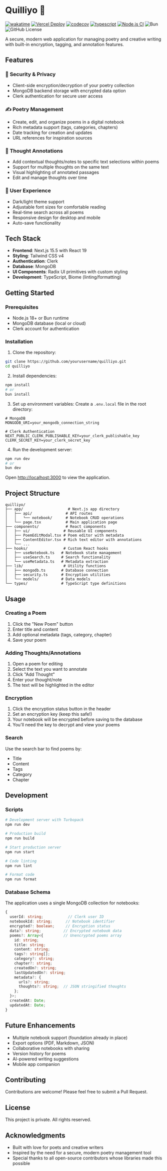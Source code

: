 # Quilliyo 📝

[![wakatime](https://wakatime.com/badge/user/a0b906ce-b8e7-4463-8bce-383238df6d4b/project/8d2b207a-b1d7-4644-a927-af11fdbf25f5.svg)](https://wakatime.com/badge/user/a0b906ce-b8e7-4463-8bce-383238df6d4b/project/8d2b207a-b1d7-4644-a927-af11fdbf25f5)
[![Vercel Deploy](https://deploy-badge.vercel.app/vercel/ilmtest)](https://ilmtest.vercel.app)
[![codecov](https://codecov.io/gh/ragaeeb/ilmtest/graph/badge.svg?token=ZD0WHFWUF5)](https://codecov.io/gh/ragaeeb/ilmtest)
[![typescript](https://badgen.net/badge/icon/typescript?icon=typescript&label&color=blue)](https://www.typescriptlang.org)
[![Node.js CI](https://github.com/ragaeeb/ilmtest/actions/workflows/build.yml/badge.svg)](https://github.com/ragaeeb/ilmtest/actions/workflows/build.yml)
![Bun](https://img.shields.io/badge/Bun-%23000000.svg?style=for-the-badge&logo=bun&logoColor=white)
![GitHub License](https://img.shields.io/github/license/ragaeeb/ilmtest)

A secure, modern web application for managing poetry and creative writing with built-in encryption, tagging, and annotation features.

## Features

### 🔐 **Security & Privacy**
- Client-side encryption/decryption of your poetry collection
- MongoDB backend storage with encrypted data option
- Clerk authentication for secure user access

### ✍️ **Poetry Management**
- Create, edit, and organize poems in a digital notebook
- Rich metadata support (tags, categories, chapters)
- Date tracking for creation and updates
- URL references for inspiration sources

### 💭 **Thought Annotations**
- Add contextual thoughts/notes to specific text selections within poems
- Support for multiple thoughts on the same text
- Visual highlighting of annotated passages
- Edit and manage thoughts over time

### 🎨 **User Experience**
- Dark/light theme support
- Adjustable font sizes for comfortable reading
- Real-time search across all poems
- Responsive design for desktop and mobile
- Auto-save functionality

## Tech Stack

- **Frontend**: Next.js 15.5 with React 19
- **Styling**: Tailwind CSS v4
- **Authentication**: Clerk
- **Database**: MongoDB
- **UI Components**: Radix UI primitives with custom styling
- **Development**: TypeScript, Biome (linting/formatting)

## Getting Started

### Prerequisites

- Node.js 18+ or Bun runtime
- MongoDB database (local or cloud)
- Clerk account for authentication

### Installation

1. Clone the repository:
```bash
git clone https://github.com/yourusername/quilliyo.git
cd quilliyo
```

2. Install dependencies:
```bash
npm install
# or
bun install
```

3. Set up environment variables:
Create a `.env.local` file in the root directory:
```env
# MongoDB
MONGODB_URI=your_mongodb_connection_string

# Clerk Authentication
NEXT_PUBLIC_CLERK_PUBLISHABLE_KEY=your_clerk_publishable_key
CLERK_SECRET_KEY=your_clerk_secret_key
```

4. Run the development server:
```bash
npm run dev
# or
bun dev
```

Open [http://localhost:3000](http://localhost:3000) to view the application.

## Project Structure

```
quilliyo/
├── app/                    # Next.js app directory
│   ├── api/               # API routes
│   │   └── notebook/      # Notebook CRUD operations
│   └── page.tsx           # Main application page
├── components/            # React components
│   ├── ui/               # Reusable UI components
│   ├── PoemEditModal.tsx # Poem editor with metadata
│   ├── ContentEditor.tsx # Rich text editor with annotations
│   └── ...
├── hooks/                # Custom React hooks
│   ├── useNotebook.ts   # Notebook state management
│   ├── useSearch.ts     # Search functionality
│   └── useMetadata.ts   # Metadata extraction
├── lib/                  # Utility functions
│   ├── mongodb.ts       # Database connection
│   ├── security.ts      # Encryption utilities
│   └── models/          # Data models
└── types/               # TypeScript type definitions
```

## Usage

### Creating a Poem

1. Click the "New Poem" button
2. Enter title and content
3. Add optional metadata (tags, category, chapter)
4. Save your poem

### Adding Thoughts/Annotations

1. Open a poem for editing
2. Select the text you want to annotate
3. Click "Add Thought"
4. Enter your thought/note
5. The text will be highlighted in the editor

### Encryption

1. Click the encryption status button in the header
2. Set an encryption key (keep this safe!)
3. Your notebook will be encrypted before saving to the database
4. You'll need the key to decrypt and view your poems

### Search

Use the search bar to find poems by:
- Title
- Content
- Tags
- Category
- Chapter

## Development

### Scripts

```bash
# Development server with Turbopack
npm run dev

# Production build
npm run build

# Start production server
npm run start

# Code linting
npm run lint

# Format code
npm run format
```

### Database Schema

The application uses a single MongoDB collection for notebooks:

```typescript
{
  userId: string;           // Clerk user ID
  notebookId: string;      // Notebook identifier
  encrypted?: boolean;     // Encryption status
  data?: string;          // Encrypted notebook data
  poems?: Array<{         // Unencrypted poems array
    id: string;
    title: string;
    content: string;
    tags?: string[];
    category?: string;
    chapter?: string;
    createdOn?: string;
    lastUpdatedOn?: string;
    metadata?: {
      urls?: string;
      thoughts?: string;  // JSON stringified thoughts
    };
  }>;
  createdAt: Date;
  updatedAt: Date;
}
```

## Future Enhancements

- Multiple notebook support (foundation already in place)
- Export options (PDF, Markdown, JSON)
- Collaborative notebooks with sharing
- Version history for poems
- AI-powered writing suggestions
- Mobile app companion

## Contributing

Contributions are welcome! Please feel free to submit a Pull Request.

## License

This project is private. All rights reserved.

## Acknowledgments

- Built with love for poets and creative writers
- Inspired by the need for a secure, modern poetry management tool
- Special thanks to all open-source contributors whose libraries made this possible